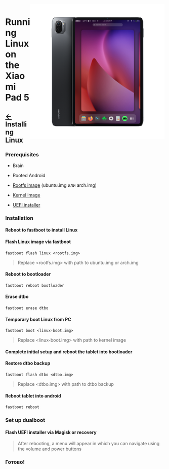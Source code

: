 <img align="right" src="../../assets/nabu.png" width="425" alt="Linux Running On A Xiaomi Pad 5">


# Running Linux on the Xiaomi Pad 5

## [←](prepare-en.md) Installing Linux

### Prerequisites
- Brain
  
- Rooted Android
  
- [Rootfs image](https://timoxa0.su/?dir=share/nabu/images) (ubuntu.img или arch.img)

- [Kernel image](https://timoxa0.su/share/nabu/images/linux-6.1.10-nabu.boot.img)

- [UEFI installer](https://timoxa0.su/share/nabu/uefi-installer-nabu.zip)

### Installation

#### Reboot to fastboot to install Linux

#### Flash Linux image via fastboot
```
fastboot flash linux <rootfs.img>
```
> Replace <rootfs.img> with path to ubuntu.img or arch.img

#### Reboot to bootloader
```
fastboot reboot bootloader
```

#### Erase dtbo
```
fastboot erase dtbo
```

#### Temporary boot Linux from PC
```
fastboot boot <linux-boot.img>
```
> Replace <linux-boot.img> with path to kernel image

#### Complete initial setup and reboot the tablet into bootloader

#### Restore dtbo backup
```
fastboot flash dtbo <dtbo.img>
```
> Replace <dtbo.img> with path to dtbo backup

#### Reboot tablet into android
```sh
fastboot reboot
```

### Set up dualboot

#### Flash UEFI installer via Magisk or recovery
> After rebooting, a menu will appear in which you can navigate using the volume and power buttons

### Готово!
